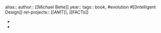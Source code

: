 alias::
author:: [[Michael Behe]]
year::
tags:: book, #evolution #[[Intelligent Design]]
rel-projects:: [[AMT]], [[FACTs]]


-
-

